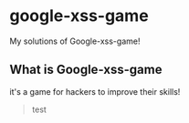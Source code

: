 # google-xss-game
My solutions of Google-xss-game!

## What is Google-xss-game
it's a game for hackers to improve their skills!

> test
